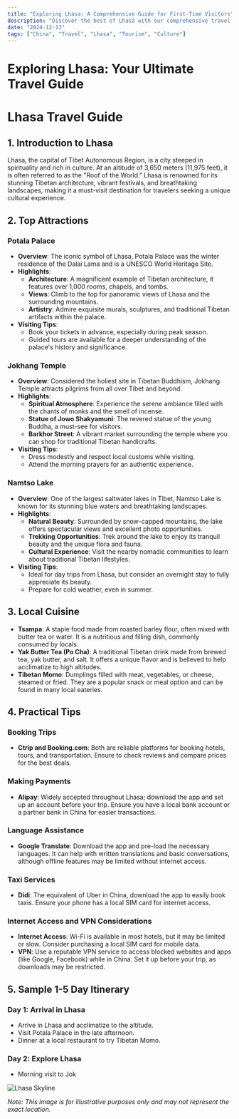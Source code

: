 ```yaml
---
title: "Exploring Lhasa: A Comprehensive Guide for First-Time Visitors"
description: "Discover the best of Lhasa with our comprehensive travel guide. Explore top attractions, savor local cuisine, and get insider tips for an unforgettable Chinese adventure."
date: "2024-12-13"
tags: ["China", "Travel", "Lhasa", "Tourism", "Culture"]
---
```


# Exploring Lhasa: Your Ultimate Travel Guide

# Lhasa Travel Guide

## 1. Introduction to Lhasa
Lhasa, the capital of Tibet Autonomous Region, is a city steeped in spirituality and rich in culture. At an altitude of 3,650 meters (11,975 feet), it is often referred to as the "Roof of the World." Lhasa is renowned for its stunning Tibetan architecture, vibrant festivals, and breathtaking landscapes, making it a must-visit destination for travelers seeking a unique cultural experience.

## 2. Top Attractions

### Potala Palace
- **Overview**: The iconic symbol of Lhasa, Potala Palace was the winter residence of the Dalai Lama and is a UNESCO World Heritage Site.
- **Highlights**:
  - **Architecture**: A magnificent example of Tibetan architecture, it features over 1,000 rooms, chapels, and tombs.
  - **Views**: Climb to the top for panoramic views of Lhasa and the surrounding mountains.
  - **Artistry**: Admire exquisite murals, sculptures, and traditional Tibetan artifacts within the palace.
- **Visiting Tips**: 
  - Book your tickets in advance, especially during peak season.
  - Guided tours are available for a deeper understanding of the palace's history and significance.

### Jokhang Temple
- **Overview**: Considered the holiest site in Tibetan Buddhism, Jokhang Temple attracts pilgrims from all over Tibet and beyond.
- **Highlights**:
  - **Spiritual Atmosphere**: Experience the serene ambiance filled with the chants of monks and the smell of incense.
  - **Statue of Jowo Shakyamuni**: The revered statue of the young Buddha, a must-see for visitors.
  - **Barkhor Street**: A vibrant market surrounding the temple where you can shop for traditional Tibetan handicrafts.
- **Visiting Tips**:
  - Dress modestly and respect local customs while visiting.
  - Attend the morning prayers for an authentic experience.

### Namtso Lake
- **Overview**: One of the largest saltwater lakes in Tibet, Namtso Lake is known for its stunning blue waters and breathtaking landscapes.
- **Highlights**:
  - **Natural Beauty**: Surrounded by snow-capped mountains, the lake offers spectacular views and excellent photo opportunities.
  - **Trekking Opportunities**: Trek around the lake to enjoy its tranquil beauty and the unique flora and fauna.
  - **Cultural Experience**: Visit the nearby nomadic communities to learn about traditional Tibetan lifestyles.
- **Visiting Tips**:
  - Ideal for day trips from Lhasa, but consider an overnight stay to fully appreciate its beauty.
  - Prepare for cold weather, even in summer.

## 3. Local Cuisine

- **Tsampa**: A staple food made from roasted barley flour, often mixed with butter tea or water. It is a nutritious and filling dish, commonly consumed by locals.
- **Yak Butter Tea (Po Cha)**: A traditional Tibetan drink made from brewed tea, yak butter, and salt. It offers a unique flavor and is believed to help acclimatize to high altitudes.
- **Tibetan Momo**: Dumplings filled with meat, vegetables, or cheese, steamed or fried. They are a popular snack or meal option and can be found in many local eateries.

## 4. Practical Tips

### Booking Trips
- **Ctrip and Booking.com**: Both are reliable platforms for booking hotels, tours, and transportation. Ensure to check reviews and compare prices for the best deals.

### Making Payments
- **Alipay**: Widely accepted throughout Lhasa; download the app and set up an account before your trip. Ensure you have a local bank account or a partner bank in China for easier transactions.

### Language Assistance
- **Google Translate**: Download the app and pre-load the necessary languages. It can help with written translations and basic conversations, although offline features may be limited without internet access.

### Taxi Services
- **Didi**: The equivalent of Uber in China, download the app to easily book taxis. Ensure your phone has a local SIM card for internet access.

### Internet Access and VPN Considerations
- **Internet Access**: Wi-Fi is available in most hotels, but it may be limited or slow. Consider purchasing a local SIM card for mobile data.
- **VPN**: Use a reputable VPN service to access blocked websites and apps (like Google, Facebook) while in China. Set it up before your trip, as downloads may be restricted.

## 5. Sample 1-5 Day Itinerary

### Day 1: Arrival in Lhasa
- Arrive in Lhasa and acclimatize to the altitude.
- Visit Potala Palace in the late afternoon.
- Dinner at a local restaurant to try Tibetan Momo.

### Day 2: Explore Lhasa
- Morning visit to Jok

<img src="https://source.unsplash.com/1600x900/?Lhasa,cityscape" alt="Lhasa Skyline" loading="lazy">

*Note: This image is for illustrative purposes only and may not represent the exact location.*

